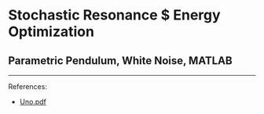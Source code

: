 # Stochastic Resonance $ Energy Optimization
## Parametric Pendulum, White Noise, MATLAB

---

References:

 - [Uno.pdf](/files/nikhil.pdf) 

